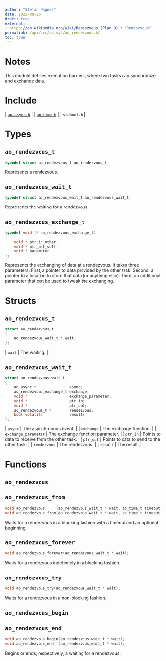 ```yaml
---
author: "Stefan Wagner"
date: 2022-09-26
draft: true
external:
- https://en.wikipedia.org/wiki/Rendezvous_(Plan_9) : "Rendezvous"
permalink: /api/src/ao_sys/ao_rendezvous.h/
toc: true
---
```


# Notes

This module defines execution barriers, where two tasks can synchronize and exchange data.

# Include

| [`ao_async.h`](ao_async.h.md) |
| [`ao_time.h`](ao_time.h.md) |
| `stdbool.h` |

# Types

## `ao_rendezvous_t`

```c
typedef struct ao_rendezvous_t ao_rendezvous_t;
```

Represents a rendezvous.

## `ao_rendezvous_wait_t`

```c
typedef struct ao_rendezvous_wait_t ao_rendezvous_wait_t;
```

Represents the waiting for a rendezvous.

## `ao_rendezvous_exchange_t`

```c
typedef void (* ao_rendezvous_exchange_t)
(
    void * ptr_in_other,
    void * ptr_out_self,
    void * parameter
);
```

Represents the exchanging of data at a rendezvous. It takes three parameters. First, a pointer to data provided by the other task. Second, a pointer to a location to store that data (or anything else). Third, an additional parameter that can be used to tweak the exchanging.

# Structs

## `ao_rendezvous_t`

```c
struct ao_rendezvous_t
{
    ao_rendezvous_wait_t * wait;
};
```

| `wait` | The waiting. |

## `ao_rendezvous_wait_t`

```c
struct ao_rendezvous_wait_t
{
    ao_async_t               async;
    ao_rendezvous_exchange_t exchange;
    void *                   exchange_parameter;
    void *                   ptr_in;
    void *                   ptr_out;
    ao_rendezvous_t *        rendezvous;
    bool volatile            result;
};
```

| `async` | The asynchronous event. |
| `exchange` | The exchange function. |
| `exchange_parameter` | The exchange function parameter. |
| `ptr_in` | Points to data to receive from the other task. |
| `ptr_out` | Points to data to send to the other task. |
| `rendezvous` | The rendezvous. |
| `result` | The result.  |

# Functions

## `ao_rendezvous`
## `ao_rendezvous_from`

```c
void ao_rendezvous     (ao_rendezvous_wait_t * wait, ao_time_t timeout);
void ao_rendezvous_from(ao_rendezvous_wait_t * wait, ao_time_t timeout, ao_time_t beginning);
```

Waits for a rendezvous in a blocking fashion with a timeout and an optional beginning.

## `ao_rendezvous_forever`

```c
void ao_rendezvous_forever(ao_rendezvous_wait_t * wait);
```

Waits for a rendezvous indefinitely in a blocking fashion.

## `ao_rendezvous_try`

```c
void ao_rendezvous_try(ao_rendezvous_wait_t * wait);
```

Waits for a rendezvous in a non-blocking fashion.

## `ao_rendezvous_begin`
## `ao_rendezvous_end`

```c
void ao_rendezvous_begin(ao_rendezvous_wait_t * wait);
void ao_rendezvous_end  (ao_rendezvous_wait_t * wait);
```

Begins or ends, respectively, a waiting for a rendezvous.
